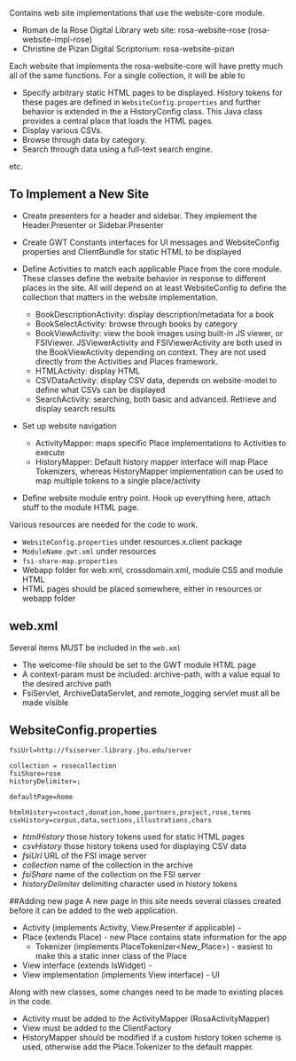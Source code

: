 Contains web site implementations that use the website-core module.

* Roman de la Rose Digital Library web site: rosa-website-rose (rosa-website-impl-rose)
* Christine de Pizan Digital Scriptorium: rosa-website-pizan


Each website that implements the rosa-website-core will have pretty much all of the same functions. For a single collection, 
it will be able to 

* Specify arbitrary static HTML pages to be displayed. History tokens for these pages are defined in `WebsiteConfig.properties`
  and further behavior is extended in the a HistoryConfig class. This Java class provides a central place that loads
  the HTML pages.
* Display various CSVs.
* Browse through data by category.
* Search through data using a full-text search engine.

etc.

## To Implement a New Site

* Create presenters for a header and sidebar. They implement the Header.Presenter or Sidebar.Presenter
* Create GWT Constants interfaces for UI messages and WebsiteConfig properties and ClientBundle for static HTML to be displayed
* Define Activities to match each applicable Place from the core module. These classes define the website behavior in
  response to different places in the site. All will depend on at least WebsiteConfig to define the collection that matters
  in the website implementation.
  
    * BookDescriptionActivity: display description/metadata for a book
    * BookSelectActivity: browse through books by category
    * BookViewActivity: view the book images using built-in JS viewer, or FSIViewer. JSViewerActivity and FSIViewerActivity 
      are both used in the BookViewActivity depending on context. They are not used directly from the Activities and Places 
      framework.
    * HTMLActivity: display HTML
    * CSVDataActivity: display CSV data, depends on website-model to define what CSVs can be displayed
    * SearchActivity: searching, both basic and advanced. Retrieve and display search results
  
* Set up website navigation

    * ActivityMapper: maps specific Place implementations to Activities to execute
    * HistoryMapper: Default history mapper interface will map Place Tokenizers, whereas HistoryMapper implementation
      can be used to map multiple tokens to a single place/activity

* Define website module entry point. Hook up everything here, attach stuff to the module HTML page.

Various resources are needed for the code to work. 

* `WebsiteConfig.properties` under resources.x.client package
* `ModuleName.gwt.xml` under resources
* `fsi-share-map.properties`
* Webapp folder for web.xml, crossdomain.xml, module CSS and module HTML
* HTML pages should be placed somewhere, either in resources or webapp folder

## web.xml
Several items MUST be included in the `web.xml`

* The welcome-file should be set to the GWT module HTML page
* A context-param must be included: archive-path, with a value equal to the desired archive path
* FsiServlet, ArchiveDataServlet, and remote_logging servlet must all be made visible

## WebsiteConfig.properties

```
fsiUrl=http://fsiserver.library.jhu.edu/server

collection = rosecollection
fsiShare=rose
historyDelimiter=;

defaultPage=home

htmlHistory=contact,donation,home,partners,project,rose,terms
csvHistory=corpus,data,sections,illustrations,chars
```

* *htmlHistory* those history tokens used for static HTML pages
* *csvHistory* those history tokens used for displaying CSV data
* *fsiUrl* URL of the FSI image server
* *collection* name of the collection in the archive
* *fsiShare* name of the collection on the FSI server
* *historyDelimiter* delimiting character used in history tokens


##Adding new page
A new page in this site needs several classes created before it can be added to the web application.

 * Activity (implements Activity, View.Presenter if applicable) - 
 * Place (extends Place) - new Place contains state information for the app
   * Tokenizer (implements PlaceTokenizer<New_Place>) - easiest to make this a static inner class of the Place
 * View interface (extends IsWidget) - 
 * View implementation (implements View interface) - UI
 
Along with new classes, some changes need to be made to existing places in the code.

 * Activity must be added to the ActivityMapper (RosaActivityMapper)
 * View must be added to the ClientFactory
 * HistoryMapper should be modified if a custom history token scheme is used, otherwise add the Place.Tokenizer to the
   default mapper.